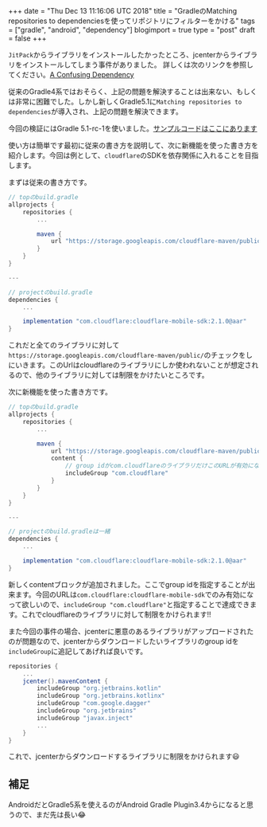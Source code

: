 +++
date = "Thu Dec 13 11:16:06 UTC 2018"
title = "GradleのMatching repositories to dependenciesを使ってリポジトリにフィルターをかける"
tags = ["gradle", "android", "dependency"]
blogimport = true
type = "post"
draft = false
+++

`JitPack`からライブラリをインストールしたかったところ、jcenterからライブラリをインストールしてしまう事件がありました。
詳しくは次のリンクを参照してください。[A Confusing Dependency](https://blog.autsoft.hu/a-confusing-dependency/)

従来のGradle4系ではおそらく、上記の問題を解決することは出来ない、もしくは非常に困難でした。しかし新しくGradle5.1に`Matching repositories to dependencies`が導入され、上記の問題を解決できます。

今回の検証にはGradle 5.1-rc-1を使いました。[サンプルコードはここにあります](https://github.com/satoshun-android-example/GradleDependencyMatchingExample)

使い方は簡単です最初に従来の書き方を説明して、次に新機能を使った書き方を紹介します。今回は例として、`cloudflare`のSDKを依存関係に入れることを目指します。

まずは従来の書き方です。

```groovy
// topのbuild.gradle
allprojects {
    repositories {
        ...

        maven {
            url "https://storage.googleapis.com/cloudflare-maven/public/"
        }
    }
}

---

// projectのbuild.gradle
dependencies {
    ...

    implementation "com.cloudflare:cloudflare-mobile-sdk:2.1.0@aar"
}
```

これだと全てのライブラリに対して `https://storage.googleapis.com/cloudflare-maven/public/`のチェックをしにいきます。このUrlはcloudflareのライブラリにしか使われないことが想定されるので、他のライブラリに対しては制限をかけたいところです。

次に新機能を使った書き方です。

```groovy
// topのbuild.gradle
allprojects {
    repositories {
        ...

        maven {
            url "https://storage.googleapis.com/cloudflare-maven/public/"
            content {
                // group idがcom.cloudflareのライブラリだけこのURLが有効になる
                includeGroup "com.cloudflare"
            }
        }
    }
}

---

// projectのbuild.gradleは一緒
dependencies {
    ...

    implementation "com.cloudflare:cloudflare-mobile-sdk:2.1.0@aar"
}
```

新しくcontentブロックが追加されました。ここでgroup idを指定することが出来ます。今回のURLは`com.cloudflare:cloudflare-mobile-sdk`でのみ有効になって欲しいので、`includeGroup "com.cloudflare"`と指定することで達成できます。これでcloudflareのライブラリに対して制限をかけられます!!

また今回の事件の場合、jcenterに悪意のあるライブラリがアップロードされたのが問題なので、jcenterからダウンロードしたいライブラリのgroup idを`includeGroup`に追記してあげれば良いです。

```groovy
repositories {
    ...
    jcenter().mavenContent {
        includeGroup "org.jetbrains.kotlin"
        includeGroup "org.jetbrains.kotlinx"
        includeGroup "com.google.dagger"
        includeGroup "org.jetbrains"
        includeGroup "javax.inject"
        ...
    }
}
```

これで、jcenterからダウンロードするライブラリに制限をかけられます😃

## 補足

AndroidだとGradle5系を使えるのがAndroid Gradle Plugin3.4からになると思うので、まだ先は長い😂
